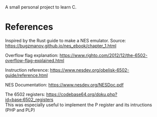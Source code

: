 A small personal project to learn C.  

# References

Inspired by the Rust guide to make a NES emulator. Source: https://bugzmanov.github.io/nes_ebook/chapter_1.html

Overflow flag explanation: https://www.righto.com/2012/12/the-6502-overflow-flag-explained.html

Instruction reference: https://www.nesdev.org/obelisk-6502-guide/reference.html  

NES Documentation: https://www.nesdev.org/NESDoc.pdf  

The 6502 registers: https://codebase64.org/doku.php?id=base:6502_registers  
This was especially useful to implement the P register and its intructions (PHP and PLP)